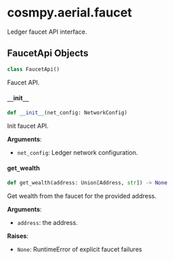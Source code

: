 <a id="cosmpy.aerial.faucet"></a>

# cosmpy.aerial.faucet

Ledger faucet API interface.

<a id="cosmpy.aerial.faucet.FaucetApi"></a>

## FaucetApi Objects

```python
class FaucetApi()
```

Faucet API.

<a id="cosmpy.aerial.faucet.FaucetApi.__init__"></a>

#### `__`init`__`

```python
def __init__(net_config: NetworkConfig)
```

Init faucet API.

**Arguments**:

- `net_config`: Ledger network configuration.

<a id="cosmpy.aerial.faucet.FaucetApi.get_wealth"></a>

#### get`_`wealth

```python
def get_wealth(address: Union[Address, str]) -> None
```

Get wealth from the faucet for the provided address.

**Arguments**:

- `address`: the address.

**Raises**:

- `None`: RuntimeError of explicit faucet failures
